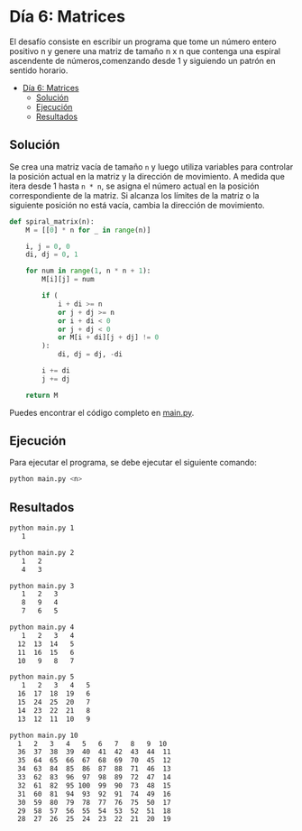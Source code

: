 # Día 6: Matrices

El desafío consiste en escribir un programa que tome un número entero positivo n y genere una matriz de tamaño n x n que contenga una espiral ascendente de números,comenzando desde 1 y siguiendo un patrón en sentido horario.

- [Día 6: Matrices](#día-6-matrices)
  - [Solución](#solución)
  - [Ejecución](#ejecución)
  - [Resultados](#resultados)

## Solución

Se crea una matriz vacía de tamaño `n` y luego utiliza variables para controlar la posición actual en la matriz y la dirección de movimiento. A medida que itera desde 1 hasta `n * n`, se asigna el número actual en la posición correspondiente de la matriz. Si alcanza los límites de la matriz o la siguiente posición no está vacía, cambia la dirección de movimiento.

```python
def spiral_matrix(n):
    M = [[0] * n for _ in range(n)]

    i, j = 0, 0
    di, dj = 0, 1

    for num in range(1, n * n + 1):
        M[i][j] = num

        if (
            i + di >= n
            or j + dj >= n
            or i + di < 0
            or j + dj < 0
            or M[i + di][j + dj] != 0
        ):
            di, dj = dj, -di

        i += di
        j += dj

    return M

```

Puedes encontrar el código completo en [main.py](main.py).

## Ejecución

Para ejecutar el programa, se debe ejecutar el siguiente comando:

```bash
python main.py <n>
```

## Resultados

```bash
python main.py 1
   1
```

```bash
python main.py 2
   1   2
   4   3
```

```bash
python main.py 3
   1   2   3
   8   9   4
   7   6   5
```

```bash
python main.py 4
   1   2   3   4
  12  13  14   5
  11  16  15   6
  10   9   8   7
```

```bash
python main.py 5
   1   2   3   4   5
  16  17  18  19   6
  15  24  25  20   7
  14  23  22  21   8
  13  12  11  10   9
```

```bash
python main.py 10
  1   2   3   4   5   6   7   8   9  10
  36  37  38  39  40  41  42  43  44  11
  35  64  65  66  67  68  69  70  45  12
  34  63  84  85  86  87  88  71  46  13
  33  62  83  96  97  98  89  72  47  14
  32  61  82  95 100  99  90  73  48  15
  31  60  81  94  93  92  91  74  49  16
  30  59  80  79  78  77  76  75  50  17
  29  58  57  56  55  54  53  52  51  18
  28  27  26  25  24  23  22  21  20  19
```
